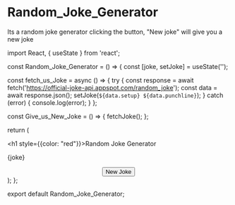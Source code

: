 # Random_Joke_Generator
Its a random joke generator clicking the button, "New joke" will give you a new joke

import React, { useState } from 'react';

const Random_Joke_Generator = () => {
  const [joke, setJoke] = useState('');

  const fetch_us_Joke = async () => {
    try {
      const response = await fetch('https://official-joke-api.appspot.com/random_joke');
      const data = await response.json();
      setJoke(`${data.setup} ${data.punchline}`);
    } catch (error) {
      console.log(error);
    }
  };

  const Give_us_New_Joke = () => {
    fetchJoke();
  };

  return (
    <div>
      <h1 style={{color: "red"}}>Random Joke Generator</h1>
      <p>{joke}</p>
      <center><button onClick={Give_us_New_Joke}>New Joke</button></center>
    </div>
  );
};

export default Random_Joke_Generator;

